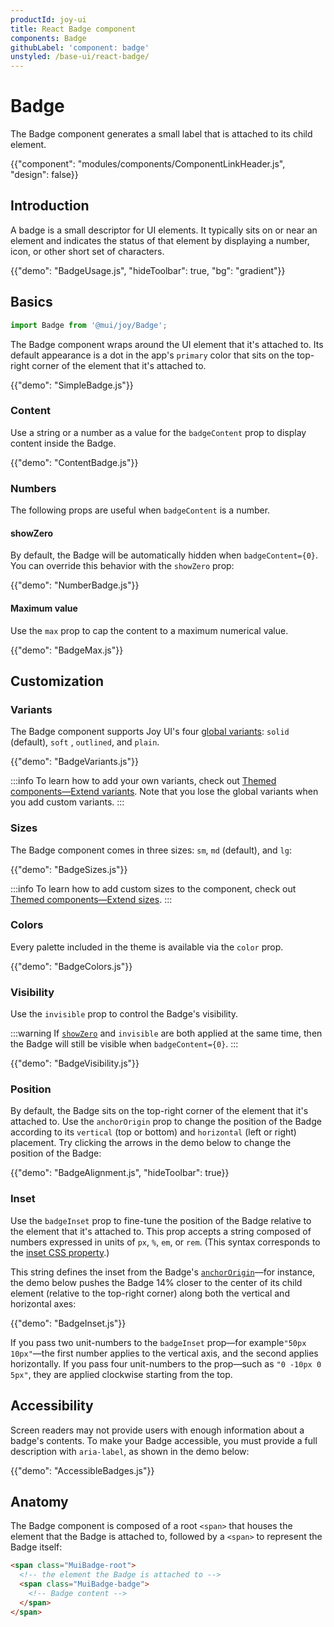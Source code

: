 ```yaml
---
productId: joy-ui
title: React Badge component
components: Badge
githubLabel: 'component: badge'
unstyled: /base-ui/react-badge/
---
```


# Badge

<p class="description">The Badge component generates a small label that is attached to its child element.</p>

{{"component": "modules/components/ComponentLinkHeader.js", "design": false}}

## Introduction

A badge is a small descriptor for UI elements.
It typically sits on or near an element and indicates the status of that element by displaying a number, icon, or other short set of characters.

{{"demo": "BadgeUsage.js", "hideToolbar": true, "bg": "gradient"}}

## Basics

```jsx
import Badge from '@mui/joy/Badge';
```

The Badge component wraps around the UI element that it's attached to.
Its default appearance is a dot in the app's `primary` color that sits on the top-right corner of the element that it's attached to.

{{"demo": "SimpleBadge.js"}}

### Content

Use a string or a number as a value for the `badgeContent` prop to display content inside the Badge.

{{"demo": "ContentBadge.js"}}

### Numbers

The following props are useful when `badgeContent` is a number.

#### showZero

By default, the Badge will be automatically hidden when `badgeContent={0}`.
You can override this behavior with the `showZero` prop:

{{"demo": "NumberBadge.js"}}

#### Maximum value

Use the `max` prop to cap the content to a maximum numerical value.

{{"demo": "BadgeMax.js"}}

## Customization

### Variants

The Badge component supports Joy UI's four [global variants](/joy-ui/main-features/global-variants/): `solid` (default), `soft` , `outlined`, and `plain`.

{{"demo": "BadgeVariants.js"}}

:::info
To learn how to add your own variants, check out [Themed components—Extend variants](/joy-ui/customization/themed-components/#extend-variants).
Note that you lose the global variants when you add custom variants.
:::

### Sizes

The Badge component comes in three sizes: `sm`, `md` (default), and `lg`:

{{"demo": "BadgeSizes.js"}}

:::info
To learn how to add custom sizes to the component, check out [Themed components—Extend sizes](/joy-ui/customization/themed-components/#extend-sizes).
:::

### Colors

Every palette included in the theme is available via the `color` prop.

{{"demo": "BadgeColors.js"}}

### Visibility

Use the `invisible` prop to control the Badge's visibility.

:::warning
If [`showZero`](#numbers) and `invisible` are both applied at the same time, then the Badge will still be visible when `badgeContent={0}`.
:::

{{"demo": "BadgeVisibility.js"}}

### Position

By default, the Badge sits on the top-right corner of the element that it's attached to.
Use the `anchorOrigin` prop to change the position of the Badge according to its `vertical` (top or bottom) and `horizontal` (left or right) placement.
Try clicking the arrows in the demo below to change the position of the Badge:

{{"demo": "BadgeAlignment.js", "hideToolbar": true}}

### Inset

Use the `badgeInset` prop to fine-tune the position of the Badge relative to the element that it's attached to.
This prop accepts a string composed of numbers expressed in units of `px`, `%`, `em`, or `rem`. (This syntax corresponds to the [inset CSS property](https://developer.mozilla.org/en-US/docs/Web/CSS/inset).)

This string defines the inset from the Badge's [`anchorOrigin`](#position)—for instance, the demo below pushes the Badge 14% closer to the center of its child element (relative to the top-right corner) along both the vertical and horizontal axes:

{{"demo": "BadgeInset.js"}}

If you pass two unit-numbers to the `badgeInset` prop—for example`"50px 10px"`—the first number applies to the vertical axis, and the second applies horizontally.
If you pass four unit-numbers to the prop—such as `"0 -10px 0 5px"`, they are applied clockwise starting from the top.

## Accessibility

Screen readers may not provide users with enough information about a badge's contents.
To make your Badge accessible, you must provide a full description with `aria-label`, as shown in the demo below:

{{"demo": "AccessibleBadges.js"}}

## Anatomy

The Badge component is composed of a root `<span>` that houses the element that the Badge is attached to, followed by a `<span>` to represent the Badge itself:

```html
<span class="MuiBadge-root">
  <!-- the element the Badge is attached to -->
  <span class="MuiBadge-badge">
    <!-- Badge content -->
  </span>
</span>
```
